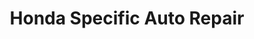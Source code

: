 ---
title: "Honda Specific Auto Repair"
url: /fairfield/honda-specific-auto-repair/
shop: Autowerkstatt
---